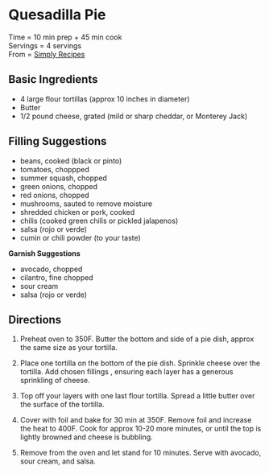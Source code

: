 Quesadilla Pie
====
Time = 10 min prep + 45 min cook \
Servings = 4 servings \
From = [Simply Recipes](https://www.simplyrecipes.com/recipes/quesadilla_pie/)


**Basic Ingredients**
----
-  4 large flour tortillas (approx 10 inches in diameter)
-  Butter
-  1/2 pound cheese, grated (mild or sharp cheddar, or Monterey Jack)

**Filling Suggestions**
----
-  beans, cooked (black or pinto)
-  tomatoes, choppped
-  summer squash, chopped
-  green onions, chopped
-  red onions, chopped
-  mushrooms, sauted to remove moisture
-  shredded chicken or pork, cooked
-  chilis (cooked green chilis or pickled jalapenos)
-  salsa (rojo or verde)
-  cumin or chili powder (to your taste)

**Garnish Suggestions**

-  avocado, chopped
-  cilantro, fine chopped
-  sour cream
-  salsa (rojo or verde)

**Directions**
----
1.  Preheat oven to 350F. Butter the bottom and side of a pie dish, approx the same size as your tortilla. 

2.  Place one tortilla on the bottom of the pie dish. Sprinkle cheese over the tortilla. Add chosen fillings , ensuring each layer has a generous sprinkling of cheese. 

3.  Top off your layers with one last flour tortilla. Spread a little butter over the surface of the tortilla. 

4.  Cover with foil and bake for 30 min at 350F. Remove foil and increase the heat to 400F. Cook for approx 10-20 more minutes, or until the top is lightly browned and cheese is bubbling. 

5.  Remove from the oven and let stand for 10 minutes. Serve with avocado, sour cream, and salsa. 
